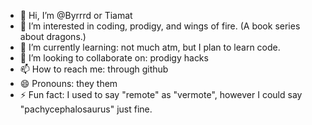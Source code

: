 - 👋 Hi, I’m @Byrrrd or Tiamat
- 👀 I’m interested in coding, prodigy, and wings of fire. (A book series about dragons.)
- 🌱 I’m currently learning: not much atm, but I plan to learn code.
- 💞️ I’m looking to collaborate on: prodigy hacks
- 📫 How to reach me: through github
- 😄 Pronouns: they them
- ⚡ Fun fact: I used to say "remote" as "vermote", however I could say "pachycephalosaurus" just fine.
